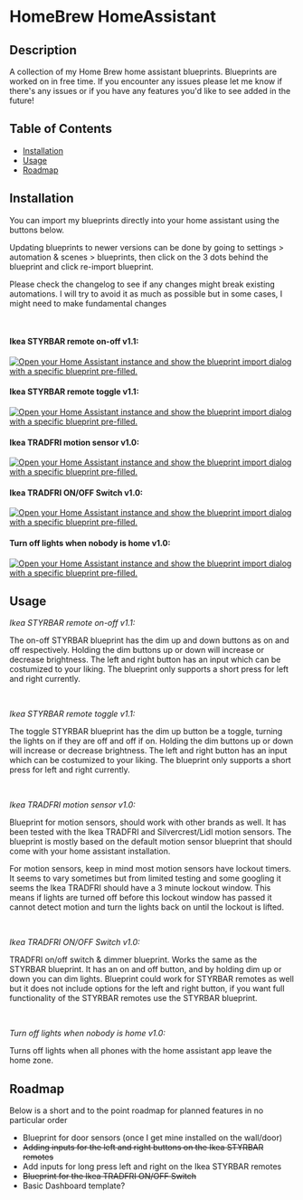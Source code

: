 # HomeBrew HomeAssistant



## Description

A collection of my Home Brew home assistant blueprints. Blueprints are worked on in free time. If you encounter any issues please let me know if there's any issues or if you have any features you'd like to see added in the future!

## Table of Contents

- [Installation](#installation)
- [Usage](#usage)
- [Roadmap](#Roadmap)



## Installation

<p>You can import my blueprints directly into your home assistant using the buttons below. </p>
<p>Updating blueprints to newer versions can be done by going to settings > automation & scenes > blueprints, then click on the 3 dots behind the blueprint and click re-import blueprint. </p>
<p>Please check the changelog to see if any changes might break existing automations. I will try to avoid it as much as possible but in some cases, I might need to make fundamental changes</p>
<br>
<h4>Ikea STYRBAR remote on-off v1.1:</h4>
<p><a href="https://my.home-assistant.io/redirect/blueprint_import/?blueprint_url=https%3A%2F%2Fgithub.com%2FxStacke%2Fhome-assistant-repo%2Fblob%2Fmain%2FBlueprints%2FIkea%2520blueprints%2FIkea%2520STYRBAR%2520on-off%2520v1.0%2520-%2520by%2520xStacke.yaml" target="_blank" rel="noreferrer noopener"><img src="https://my.home-assistant.io/badges/blueprint_import.svg" alt="Open your Home Assistant instance and show the blueprint import dialog with a specific blueprint pre-filled." /></a></p>

<h4>Ikea STYRBAR remote toggle v1.1:</h4>
<p><a href="https://my.home-assistant.io/redirect/blueprint_import/?blueprint_url=https%3A%2F%2Fgithub.com%2FxStacke%2Fhome-assistant-repo%2Fblob%2Fmain%2FBlueprints%2FIkea%2520blueprints%2FIkea%2520STYRBAR%2520toggle%2520v1.0%2520-%2520by%2520xStacke.yaml" target="_blank" rel="noreferrer noopener"><img src="https://my.home-assistant.io/badges/blueprint_import.svg" alt="Open your Home Assistant instance and show the blueprint import dialog with a specific blueprint pre-filled." /></a></p>

<h4>Ikea TRADFRI motion sensor v1.0:</h4>
<p><a href="https://my.home-assistant.io/redirect/blueprint_import/?blueprint_url=https%3A%2F%2Fgithub.com%2FxStacke%2Fhome-assistant-repo%2Fblob%2Fmain%2FBlueprints%2FIkea%2520blueprints%2FIkea%2520TRADFRI%2520motion%2520sensor%2520v1.0%2520-%2520by%2520xStacke.yaml" target="_blank" rel="noreferrer noopener"><img src="https://my.home-assistant.io/badges/blueprint_import.svg" alt="Open your Home Assistant instance and show the blueprint import dialog with a specific blueprint pre-filled." /></a></p>

<h4>Ikea TRADFRI ON/OFF Switch v1.0:</h4>
<p><a href="https://my.home-assistant.io/redirect/blueprint_import/?blueprint_url=https%3A%2F%2Fgithub.com%2FxStacke%2Fhome-assistant-repo%2Fblob%2Fmain%2FBlueprints%2FIkea%2520blueprints%2FIkea%2520TRADFRI%2520ON-OFF%2520Switch%2520-%2520by%2520xStacke.yaml" target="_blank" rel="noreferrer noopener"><img src="https://my.home-assistant.io/badges/blueprint_import.svg" alt="Open your Home Assistant instance and show the blueprint import dialog with a specific blueprint pre-filled." /></a></p>

<h4>Turn off lights when nobody is home v1.0:</h4>
<p><a href="https://my.home-assistant.io/redirect/blueprint_import/?blueprint_url=https%3A%2F%2Fgithub.com%2FxStacke%2Fhome-assistant-repo%2Fblob%2Fmain%2FBlueprints%2FGeneric%2520blueprints%2FTurn%2520off%2520lights%2520when%2520nobody%2520is%2520home%2520v1.0%2520-%2520by%2520xStacke.yaml" target="_blank" rel="noreferrer noopener"><img src="https://my.home-assistant.io/badges/blueprint_import.svg" alt="Open your Home Assistant instance and show the blueprint import dialog with a specific blueprint pre-filled." /></a></p>

## Usage

<p><i>Ikea STYRBAR remote on-off v1.1:</i></p>
<p>The on-off STYRBAR blueprint has the dim up and down buttons as on and off respectively. Holding the dim buttons up or down will increase or decrease brightness. The left and right button has an input which can be costumized to your liking. The blueprint only supports a short press for left and right currently.</p>
<br>
<p><i>Ikea STYRBAR remote toggle v1.1:</i></p>
<p>The toggle STYRBAR blueprint has the dim up button be a toggle, turning the lights on if they are off and off if on. Holding the dim buttons up or down will increase or decrease brightness. The left and right button has an input which can be costumized to your liking. The blueprint only supports a short press for left and right currently.</p>
<br>
<p><i>Ikea TRADFRI motion sensor v1.0:</i></p>
<p>Blueprint for motion sensors, should work with other brands as well. It has been tested with the Ikea TRADFRI and Silvercrest/Lidl motion sensors. The blueprint is mostly based on the default motion sensor blueprint that should come with your home assistant installation.</p>
<p>For motion sensors, keep in mind most motion sensors have lockout timers. It seems to vary sometimes but from limited testing and some googling it seems the Ikea TRADFRI should have a 3 minute lockout window. This means if lights are turned off before this lockout window has passed it cannot detect motion and turn the lights back on until the lockout is lifted.</p>
<br>
<p><i>Ikea TRADFRI ON/OFF Switch v1.0:</i></p>
<p>TRADFRI on/off switch & dimmer blueprint. Works the same as the STYRBAR blueprint. It has an on and off button, and by holding dim up or down you can dim lights. Blueprint could work for STYRBAR remotes as well but it does not include options for the left and right button, if you want full functionality of the STYRBAR remotes use the STYRBAR blueprint.</p>
<br>
<p><i>Turn off lights when nobody is home v1.0:</i></p>
<p>Turns off lights when all phones with the home assistant app leave the home zone.</p>

## Roadmap

<p>Below is a short and to the point roadmap for planned features in no particular order</p>
 <ul>
  <li>Blueprint for door sensors (once I get mine installed on the wall/door)</li>
  <li><s>Adding inputs for the left and right buttons on the Ikea STYRBAR remotes</s></li>
  <li>Add inputs for long press left and right on the Ikea STYRBAR remotes</li>
  <li><s>Blueprint for the Ikea TRADFRI ON/OFF Switch</s></li>
  <li>Basic Dashboard template?</li>
</ul> 



